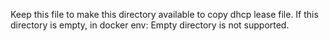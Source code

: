 Keep this file to make this directory available to copy dhcp lease file.
If this directory is empty, in docker env: Empty directory is not supported.
